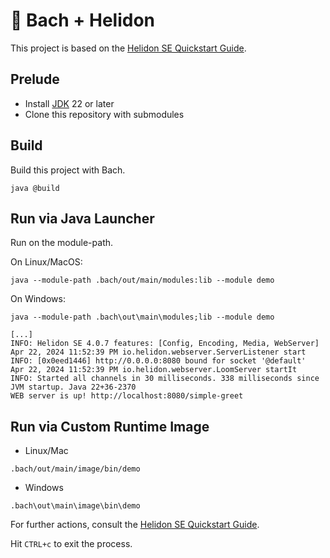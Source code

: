 # 🛫 Bach + Helidon

This project is based on the [Helidon SE Quickstart Guide](https://helidon.io/docs/latest/se/guides/quickstart).

## Prelude

- Install [JDK](https://jdk.java.net) 22 or later
- Clone this repository with submodules

## Build

Build this project with Bach.

```shell
java @build
```
## Run via Java Launcher

Run on the module-path.

On Linux/MacOS:

```shell
java --module-path .bach/out/main/modules:lib --module demo
```

On Windows:

```shell
java --module-path .bach\out\main\modules;lib --module demo
```

```text
[...]
INFO: Helidon SE 4.0.7 features: [Config, Encoding, Media, WebServer]
Apr 22, 2024 11:52:39 PM io.helidon.webserver.ServerListener start
INFO: [0x0eed1446] http://0.0.0.0:8080 bound for socket '@default'
Apr 22, 2024 11:52:39 PM io.helidon.webserver.LoomServer startIt
INFO: Started all channels in 30 milliseconds. 338 milliseconds since JVM startup. Java 22+36-2370
WEB server is up! http://localhost:8080/simple-greet
```

## Run via Custom Runtime Image

- Linux/Mac
```shell script
.bach/out/main/image/bin/demo
```

- Windows
```shell script
.bach\out\main\image\bin\demo
```

For further actions, consult the [Helidon SE Quickstart Guide](https://helidon.io/docs/latest/#/se/guides/02_quickstart).

Hit `CTRL+c` to exit the process.
